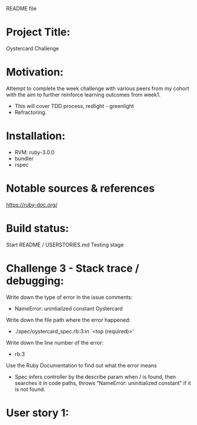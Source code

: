 README file

# Project Title:
Oystercard Challenge

# Motivation: 
Attempt to complete the week challenge with various peers from my cohort with the aim to further reinforce learning outcomes from week1. 
- This will cover TDD process, redlight - greenlight
- Refractoring.

# Installation:
- RVM: ruby-3.0.0
- bundler
- rspec 

# Notable sources & references
https://ruby-doc.org/

# Build status:
Start
README / USERSTORIES.md
Testing stage

# Challenge 3 - Stack trace / debugging:

Write down the type of error in the issue comments:
 - NameError: unintialized constant Oystercard
  
Write down the file path where the error happened:
 - ./spec/oystercard_spec.rb:3:in `<top (required)>'

Write down the line number of the error:
 - rb:3

Use the Ruby Documentation to find out what the error means
 - Spec infers controller by the describe param when / is found, then searches it in code paths, throws “NameError: uninitialized constant” if it is not found. 

# User story 1: